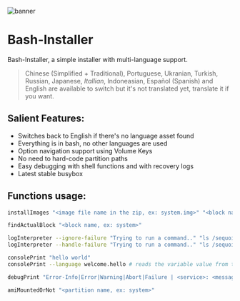 ![banner](https://raw.githubusercontent.com/ayumi-aiko/banners/refs/heads/main/bash-installer.png)

# Bash-Installer
Bash-Installer, a simple installer with multi-language support.

> Chinese (Simplified + Traditional), Portuguese, Ukranian, Turkish, Russian, Japanese, *Itallian*, Indoneasian, Español (Spanish) and English are available to switch but it's not translated yet, translate it if you want.

## Salient Features:
- Switches back to English if there's no language asset found
- Everything is in bash, no other languages are used
- Option navigation support using Volume Keys
- No need to hard-code partition paths
- Easy debugging with shell functions and with recovery logs
- Latest stable busybox

## Functions usage:
```bash
installImages "<image file name in the zip, ex: system.img>" "<block name, ex: system>"
```
```bash
findActualBlock "<block name, ex: system>"
```
```bash
logInterpreter --ignore-failure "Trying to run a command.." "ls /sequoia"
logInterpreter --handle-failure "Trying to run a command.." "ls /sequoia" "Fallback was triggered!" "ls /montana"
```
```bash
consolePrint "hello world"
consolePrint --language welcome.hello # reads the variable value from the language file
```
```bash
debugPrint "Error-Info|Error|Warning|Abort|Failure | <service>: <message>"
```
```bash
amiMountedOrNot "<partition name, ex: system>"
```